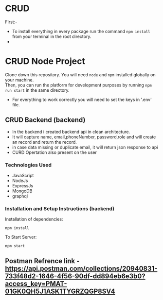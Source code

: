 # CRUD
First:-
- To install everything in every package run the command `npm install` from your terminal in the root directory.
-


# CRUD Node Project


Clone down this repository. You will need `node` and `npm` installed globally on your machine.  
 Then, you can run the platform for development purposes by running `npm run start` in the same directory.
- For everything to work correctly you will need to set the keys in '.env' file.

## CRUD Backend (backend)

- In the backend i created backend api in clean architecture.
- It will capture name, email,phoneNumber, password,role and  will create an record and return the record.
- in case data missing or duplicate email, it will return json response to api
- CURD Opertation also present on the user

### Technologies Used
- JavaScript
- NodeJs
- ExpressJs
- MongoDB
- graphql

### Installation and Setup Instructions (backend)


Installation of dependencies:

`npm install`
  
To Start Server:

`npm start`

## Postman Refrence link - https://api.postman.com/collections/20940831-733f48d2-1646-4f56-90df-dd894eb6e3b0?access_key=PMAT-01GK0QH5J1ASK1TYGRZQGP8SV4
